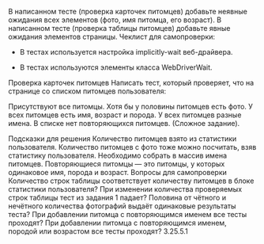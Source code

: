 В написанном тесте (проверка карточек питомцев) добавьте неявные ожидания всех элементов (фото, имя питомца, его возраст).
В написанном тесте (проверка таблицы питомцев) добавьте явные ожидания элементов страницы.
Чеклист для самопроверки:

- В тестах используется настройка implicitly-wait веб-драйвера.

- В тестах используются элементы класса WebDriverWait.

Проверка карточек питомцев
Написать тест, который проверяет, что на странице со списком питомцев пользователя:

Присутствуют все питомцы.
Хотя бы у половины питомцев есть фото.
У всех питомцев есть имя, возраст и порода.
У всех питомцев разные имена.
В списке нет повторяющихся питомцев. (Сложное задание).

Подсказки для решения
Количество питомцев взято из статистики пользователя.
Количество питомцев с фото тоже можно посчитать, взяв статистику пользователя.
Необходимо собрать в массив имена питомцев.
Повторяющиеся питомцы — это питомцы, у которых одинаковое имя, порода и возраст.
Вопросы для самопроверки
Количество строк таблицы соответствует количеству питомцев в блоке статистики пользователя?
При изменении количества проверяемых строк таблицы тест из задания 1 падает?
Половина от чётного и нечётного количества фотографий выдаёт одинаковые результаты теста?
При добавлении питомца с повторяющимся именем все тесты проходят?
При добавлении питомца с повторяющимся именем, породой или возрастом все тесты проходят?
З.25.5.1
